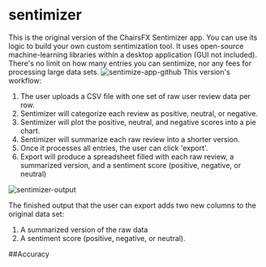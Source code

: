 # sentimizer
This is the original version of the ChairsFX Sentimizer app. You can use its logic to build your own custom sentimization tool. It uses open-source machine-learning libraries within a desktop application (GUI not included). There's no limit on how many entries you can sentimize, nor any fees for processing large data sets. 
![sentimize-app-github](https://github.com/AnilRamsey/sentimizer/assets/149247651/bf363580-b76a-4de1-8ed6-47615630a1ff)
This version's workflow: 
1. The user uploads a CSV file with one set of raw user review data per row.
2. Sentimizer will categorize each review as positive, neutral, or negative.
3. Sentimizer will plot the positive, neutral, and negative scores into a pie chart.
4. Sentimizer will summarize each raw review into a shorter version.
5. Once it processes all entries, the user can click 'export'.
6. Export will produce a spreadsheet filled with each raw review, a summarized version, and a sentiment score (positive, negative, or neutral)

![sentimizer-output](https://github.com/AnilRamsey/sentimizer/assets/149247651/71b422d8-2eea-4696-af84-87a5b72f55f1)

The finished output that the user can export adds two new columns to the original data set: 
1. A summarized version of the raw data 
2. A sentiment score (positive, negative, or neutral).

##Accuracy
